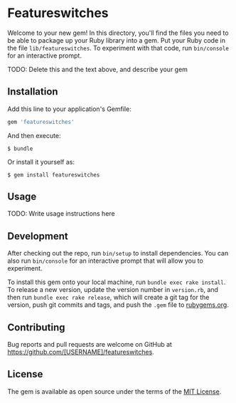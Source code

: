 # Featureswitches

Welcome to your new gem! In this directory, you'll find the files you need to be able to package up your Ruby library into a gem. Put your Ruby code in the file `lib/featureswitches`. To experiment with that code, run `bin/console` for an interactive prompt.

TODO: Delete this and the text above, and describe your gem

## Installation

Add this line to your application's Gemfile:

```ruby
gem 'featureswitches'
```

And then execute:

    $ bundle

Or install it yourself as:

    $ gem install featureswitches

## Usage

TODO: Write usage instructions here

## Development

After checking out the repo, run `bin/setup` to install dependencies. You can also run `bin/console` for an interactive prompt that will allow you to experiment.

To install this gem onto your local machine, run `bundle exec rake install`. To release a new version, update the version number in `version.rb`, and then run `bundle exec rake release`, which will create a git tag for the version, push git commits and tags, and push the `.gem` file to [rubygems.org](https://rubygems.org).

## Contributing

Bug reports and pull requests are welcome on GitHub at https://github.com/[USERNAME]/featureswitches.


## License

The gem is available as open source under the terms of the [MIT License](http://opensource.org/licenses/MIT).

